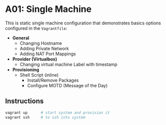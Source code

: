 # **A01: Single Machine**

This is static single machine configuration that demonstrates basics options configured in the `Vagrantfile`:

* **General**
    * Changing Hostname
    * Adding Private Network
    * Adding NAT Port Mappings
* **Provider (Virtualbox)**
    * Changing virtual machine Label with timestamp
* **Provisioning**
    * Shell Script (inline)
      * Install/Remove Packages
      * Configure MOTD (Message of the Day)

## **Instructions**

```bash
vagrant up      # start system and provision it
vagrant ssh     # to ssh into system
```
